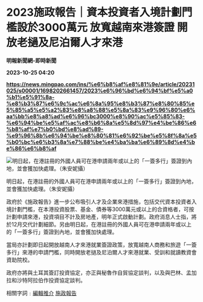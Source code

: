 # 2023施政報告｜資本投資者入境計劃門檻設於3000萬元 放寬越南來港簽證 開放老撾及尼泊爾人才來港
**明報新聞網-即時新聞**

**2023-10-25 04:20**

**https://news.mingpao.com/ins/%e6%b8%af%e8%81%9e/article/20231025/s00001/1698202661457/2023%e6%96%bd%e6%94%bf%e5%a0%b1%e5%91%8a-%e8%b3%87%e6%9c%ac%e6%8a%95%e8%b3%87%e8%80%85%e5%85%a5%e5%a2%83%e8%a8%88%e5%8a%83%e9%96%80%e6%aa%bb%e8%a8%ad%e6%96%bc3000%e8%90%ac%e5%85%83-%e6%94%be%e5%af%ac%e8%b6%8a%e5%8d%97%e4%be%86%e6%b8%af%e7%b0%bd%e8%ad%89-%e9%96%8b%e6%94%be%e8%80%81%e6%92%be%e5%8f%8a%e5%b0%bc%e6%b3%8a%e7%88%be%e4%ba%ba%e6%89%8d%e4%be%86%e6%b8%af**

![明日起，在港註冊的外國人員可在港申請兩年或以上的「一簽多行」簽證到內地，並會獲加快處理。（朱安妮攝）](https://fs.mingpao.com/ins/20231025/s00001/f5e1dd85a949705f2965228e199e2ecd.jpg)

明日起，在港註冊的外國人員可在港申請兩年或以上的「一簽多行」簽證到內地，並會獲加快處理。（朱安妮攝）

政府於《施政報告》進一步公布吸引人才及企業來港措施，包括交代資本投資者入境計劃門檻，在本港投資股票、基金、債券等3000萬元或以上的合資格者，可按計劃申請來港，投資項目不計及房地產，明年正式啟動計劃。政府消息人士指，將於12月交代計劃細節。另由明日起，在港註冊的外國人員可在港申請兩年或以上的「一簽多行」簽證到內地，並會獲加快處理。

當局亦計劃即日起開放越南人才來港就業簽證政策，放寬越南人商務和旅遊「一簽多行」來港的申請門檻，同時開放老撾及尼泊爾人才來港就業、受訓和就讀教資會資助院校。

政府亦將與土耳其簽訂投資協定，亦正與秘魯作自貿協定談判，以及與巴林、孟加拉和沙特阿拉伯作投資協定談判。

相關字詞﹕[編輯推介](https://news.mingpao.com/ins/%e6%b8%af%e8%81%9e/article/20231025/s00001/php/search2.php?pnssection=all&inssection=all&searchtype=A&keywords=%E7%B7%A8%E8%BC%AF%E6%8E%A8%E4%BB%8B) [施政報告](https://news.mingpao.com/ins/%e6%b8%af%e8%81%9e/article/20231025/s00001/php/search2.php?pnssection=all&inssection=all&searchtype=A&keywords=%E6%96%BD%E6%94%BF%E5%A0%B1%E5%91%8A)